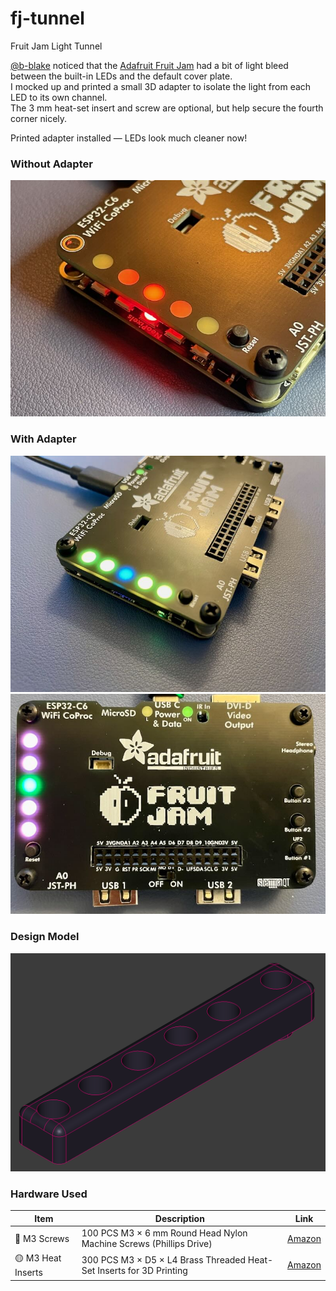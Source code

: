 # fj-tunnel
Fruit Jam Light Tunnel

[@b-blake](https://github.com/b-blake) noticed that the [Adafruit Fruit Jam](https://www.adafruit.com/product/5900) had a bit of light bleed between the built-in LEDs and the default cover plate.  
I mocked up and printed a small 3D adapter to isolate the light from each LED to its own channel.  
The 3 mm heat-set insert and screw are optional, but help secure the fourth corner nicely.

Printed adapter installed — LEDs look much cleaner now!

### Without Adapter
![LED light bleed without adapter](pics/fjt-bleed-no-adapter.jpeg)

### With Adapter
![Angle view with adapter installed](pics/fjt-angle-adapter.jpeg)
![Bird’s-eye view of adapter](pics/fjt-birdseye-adapter.jpeg)

### Design Model
![FreeCAD model](pics/fjt-freecad.png)

### Hardware Used

| Item | Description | Link |
|------|--------------|------|
| 🔩 M3 Screws | 100 PCS M3 × 6 mm Round Head Nylon Machine Screws (Phillips Drive) | [Amazon](https://amzn.to/3L1oUj2) |
| 🟡 M3 Heat Inserts | 300 PCS M3 × D5 × L4 Brass Threaded Heat-Set Inserts for 3D Printing | [Amazon](https://amzn.to/3WjLF44) |
